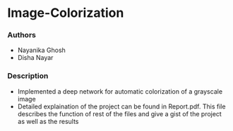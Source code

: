 # Image-Colorization

### Authors
- Nayanika Ghosh
- Disha Nayar

### Description

- Implemented a deep network for automatic colorization of a grayscale image
- Detailed explaination of the project can be found in Report.pdf. This file describes the function of rest of the files and give a gist of the project as well as the results
